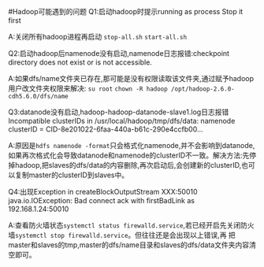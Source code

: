 #Hadoop可能遇到的问题
Q1:启动hadoop时提示running as process Stop it first

A:关闭所有hadoop进程再启动
`stop-all.sh`
`start-all.sh`
    
Q2:启动hadoop后namenode没有启动,namenode日志报错:checkpoint directory does not exist or is not accessible.

A:如果dfs/name文件夹已存在,那可能是没有权限读取该文件夹,通过赋予hadoop用户改文件夹权限来解决:
`su root`
`chown -R hadoop /opt/hadoop-2.6.0-cdh5.6.0/dfs/name`

Q3:datanode没有启动,hadoop-hadoop-datanode-slave1.log日志报错
Incompatible clusterIDs in /usr/local/hadoop/tmp/dfs/data: namenode clusterID = CID-8e201022-6faa-440a-b61c-290e4ccfb00...

A:原因是`hdfs namenode -format`只会格式化namenode,并不会影响到datanode,如果再次格式化会导致datanode和namenode的clusterID不一致。解决方法:先停掉hadoop,把slaves的dfs/data的内容删除,再次启动后,会创建新的clusterID,也可以复制master的clusterID到slaves中。

Q4:出现Exception in createBlockOutputStream XXX:50010 java.io.IOException: Bad connect ack with  firstBadLink as 192.168.1.24:50010

A:查看防火墙状态`systemctl status firewalld.service`,若已经开启先关闭防火墙`systemctl stop firewalld.service`。但往往还是会出现以上错误,再
把master和slaves的tmp,master的dfs/name目录和slaves的dfs/data文件夹内容清空即可。





